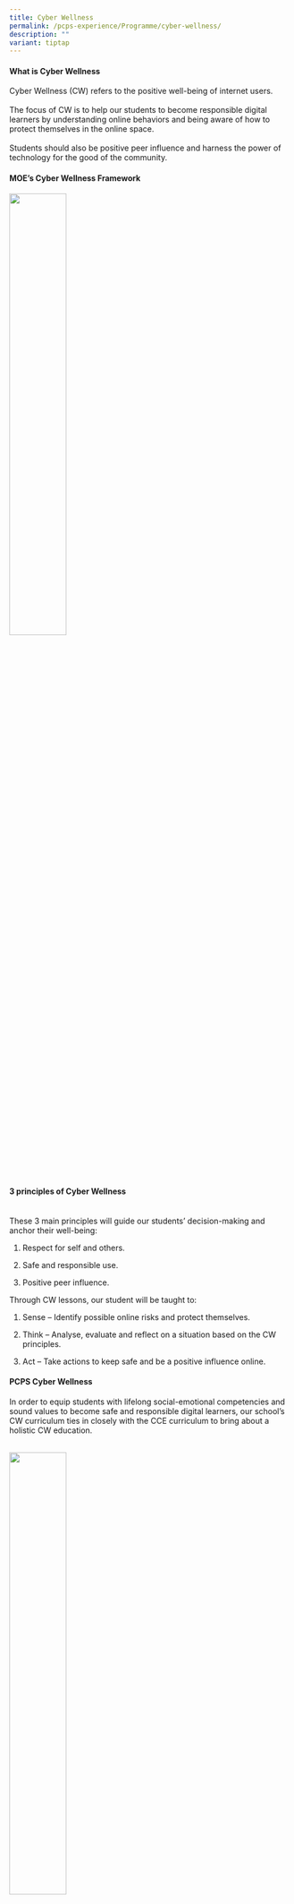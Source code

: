 ```yaml
---
title: Cyber Wellness
permalink: /pcps-experience/Programme/cyber-wellness/
description: ""
variant: tiptap
---
```

<h4>What is Cyber Wellness</h4>
<p>Cyber Wellness (CW) refers to the positive well-being of internet users.
<br>
<br>The focus of CW is to help our students to become responsible digital
learners by understanding online behaviors and being aware of how to protect
themselves in the online space.
<br>
<br>Students should also be positive peer influence and harness the power
of technology for the good of the community.</p>
<h4>MOE’s Cyber Wellness Framework</h4>
<p></p>
<div class="isomer-image-wrapper">
<img style="width:45%" height="auto" width="100%" src="/images/CW1.png">
</div>
<h4>3 principles of Cyber Wellness</h4>
<p>
<br>These 3 main principles will guide our students’ decision-making and anchor
their well-being:</p>
<ol data-tight="true" class="tight">
<li>
<p>Respect for self and others.</p>
</li>
<li>
<p>Safe and responsible use.</p>
</li>
<li>
<p>Positive peer influence.</p>
</li>
</ol>
<p>Through CW lessons, our student will be taught to:</p>
<ol data-tight="true" class="tight">
<li>
<p>Sense – Identify possible online risks and protect themselves.</p>
</li>
<li>
<p>Think – Analyse, evaluate and reflect on a situation based on the CW principles.</p>
</li>
<li>
<p>Act – Take actions to keep safe and be a positive influence online.</p>
</li>
</ol>
<h4>PCPS Cyber Wellness</h4>
<p>In order to equip students with lifelong social-emotional competencies
and sound values to become safe and responsible digital learners, our school’s
CW curriculum ties in closely with the CCE curriculum to bring about a
holistic CW education.
<br>
<br>
</p>
<div class="isomer-image-wrapper">
<img style="width:45%" height="auto" width="100%" src="/images/CW2.jpeg">
</div>
<h4>How PCPS Cyber Wellness curriculum aligns with MOE</h4>
<p>There are 3 major CW themes in the Primary CW curriculum – Cyber identity
and cyber use, Cyber relationships and Cyber citizenship.
<br>
<br>
</p>
<div class="isomer-image-wrapper">
<img style="width:65%" height="auto" width="100%" src="/images/CW3.jpeg">
</div>
<p></p>
<h4>PCPS Cyber Wellness Themes</h4>
<p>Mapping the major CW themes to our school’s CW curriculum, our school
focuses on the following for each level:
<br>
<br>
</p>
<div class="isomer-image-wrapper">
<img style="width:65%" height="auto" width="100%" src="/images/CW4.jpeg">
</div>
<p>
<br>
</p>
<div class="isomer-image-wrapper">
<img style="width:65%" height="auto" width="100%" src="/images/CW5.jpeg">
</div>
<h4>Baseline ICT Standards</h4>
<p>Baseline ICT standards are sets of essential soft and technical skills
students develop over the course of their education to prepare them for
the future.
<br>
<br>Our school’s CW themes are closely aligned to the Baseline ICT Standards
to meet the learning needs of our students.
<br>
<br>Here is an overview of the learning outcomes covered in our CW curriculum.
<br>
<br>
</p>
<table style="minWidth: 75px">
<colgroup>
<col>
<col>
<col>
</colgroup>
<tbody>
<tr>
<td rowspan="1" colspan="1">
<p><strong>Topic</strong>
</p>
</td>
<td rowspan="1" colspan="1">
<p><strong>Learning Outcomes</strong>
</p>
</td>
<td rowspan="1" colspan="1">
<p><strong>Levels</strong>
</p>
</td>
</tr>
<tr>
<td rowspan="2" colspan="1">
<p>Access to Information</p>
</td>
<td rowspan="1" colspan="1">
<p>Demonstrate effective search skills</p>
</td>
<td rowspan="1" colspan="1">
<p>P5 - 6</p>
</td>
</tr>
<tr>
<td rowspan="1" colspan="1">
<p>Practise safe and ethical search</p>
</td>
<td rowspan="1" colspan="1">
<p>P4 - 6</p>
</td>
</tr>
<tr>
<td rowspan="1" colspan="1">
<p>Information Management</p>
</td>
<td rowspan="1" colspan="1">
<p>Organise digital information (from a wide variety of sources) using appropriate
data
<br>management tools and strategies</p>
</td>
<td rowspan="1" colspan="1">
<p>P5</p>
</td>
</tr>
<tr>
<td rowspan="1" colspan="1">
<p>Inquiry of Information</p>
</td>
<td rowspan="1" colspan="1">
<p>Determine reliability of information</p>
</td>
<td rowspan="1" colspan="1">
<p>P4 - 5</p>
</td>
</tr>
<tr>
<td rowspan="1" colspan="1">
<p>Proactive risk evaluation and management</p>
</td>
<td rowspan="1" colspan="1">
<p>Adopt a proactive
<br>stance to maintain online safety</p>
</td>
<td rowspan="1" colspan="1">
<p>P1 - 6</p>
</td>
</tr>
<tr>
<td rowspan="1" colspan="1">
<p>Design</p>
</td>
<td rowspan="1" colspan="1">
<p>Apply fundamental understanding of ethical/legal issues surrounding the
creation and sharing of digital creation</p>
</td>
<td rowspan="1" colspan="1">
<p>P5</p>
</td>
</tr>
<tr>
<td rowspan="2" colspan="1">
<p>Participation</p>
</td>
<td rowspan="1" colspan="1">
<p>Manage personal online identity and reputation</p>
</td>
<td rowspan="1" colspan="1">
<p>P1, 4, 6</p>
</td>
</tr>
<tr>
<td rowspan="1" colspan="1">
<p>Demonstrate appreciation for diversity and social cohesion</p>
</td>
<td rowspan="1" colspan="1">
<p>P1 - 6</p>
</td>
</tr>
<tr>
<td rowspan="1" colspan="1">
<p>Basic Operation of Computing Devices</p>
</td>
<td rowspan="1" colspan="1">
<p>Operate and navigate in multiple forms of user interface</p>
</td>
<td rowspan="1" colspan="1">
<p>P1 - 6</p>
</td>
</tr>
<tr>
<td rowspan="1" colspan="1">
<p>Basic Operation of Applications/Software</p>
</td>
<td rowspan="1" colspan="1">
<p>Use application software, files and folders effectively</p>
</td>
<td rowspan="1" colspan="1">
<p>P1 - 6</p>
</td>
</tr>
<tr>
<td rowspan="1" colspan="1">
<p></p>
</td>
<td rowspan="1" colspan="1">
<p></p>
</td>
<td rowspan="1" colspan="1">
<p></p>
</td>
</tr>
</tbody>
</table>
<h4>Our Programmes and Initiatives</h4>
<p>Programmes and initiatives are carefully curated according to CW themes,
keeping in mind the current affairs in our cyber world.
<br>1.<strong><em> Class Talks</em></strong>
<br>In Term 1, each level will go through a Cyber Wellness class talk to have
a better understanding of the main CW theme of the level.
<br>2.<strong><em> SLS Lessons in Term 2 and Term 4</em></strong>
<br>As a follow-up to the class talk, students will recap and be engaged in
activities related to the CW theme. This allows students to learn and apply
their skills in scenario-based questions and Cyber Wellness-related games.
<br>3.<strong><em> Cyber Wellness Student Ambassadors (CWSAs)</em></strong>
<br>CWSAs are role models who actively influence their peers to create a safe
and kind online community. They do this through:</p>
<ul data-tight="true" class="tight">
<li>
<p>Guiding their peers on how to behave in the digital world</p>
</li>
<li>
<p>Championing school-wide CW outreach efforts</p>
</li>
</ul>
<p>CWSAs are given opportunities to attend workshops and be part of CW projects
to create awareness about CW in school.&nbsp;</p>
<div class="isomer-image-wrapper">
<img style="width:65%" height="auto" width="100%" src="/images/CW6.jpeg">
</div>
<p><em>Our Cyber Wellness Student Ambassadors 2019 presenting on Personal Data Protection.</em>
<br>
<br>4.<strong><em> ICT Connect @ Cove</em></strong>
<br>To complement the CW curriculum in school, parents can play an important
role in demonstrating how technology can be used responsibly by guiding
our students on how to navigate the cyber safe safely.</p>
<p>Our newsletters provide useful and bite-sized tips for parents on how
to support our students in their Cyber Wellness education.</p>
<p>Get your eyes and mind on our latest newsletter released termly!</p>
<p>Please click on the <a href="https://www.punggolcovepri.moe.edu.sg/communication-with-parents/" rel="noopener noreferrer nofollow" target="_blank">image</a> below
to get the newsletter
<br>
<br>
</p>
<p></p>